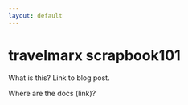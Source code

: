 ```yaml
---
layout: default
---
```


# travelmarx scrapbook101

What is this? Link to blog post.

Where are the docs (link)?
